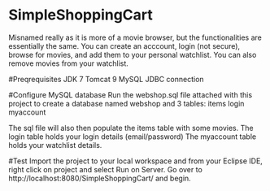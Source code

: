 # SimpleShoppingCart
Misnamed really as it is more of a movie browser, but the functionalities are essentially the same. 
You can create an acccount, login (not secure), browse for movies, and add them to your personal watchlist. 
You can also remove movies from your watchlist. 

#Preqrequisites
JDK 7
Tomcat 9
MySQL JDBC connection

#Configure MySQL database
Run the webshop.sql file attached with this project to create a database named webshop and 3 tables: 
  items
  login
  myaccount
  
The sql file will also then populate the items table with some movies. 
The login table holds your login details (email/password)
The myaccount table holds your watchlist details.

#Test
Import the project to your local workspace and from your Eclipse IDE, right click on project and select Run on Server. Go over to http://localhost:8080/SimpleShoppingCart/ and begin. 



